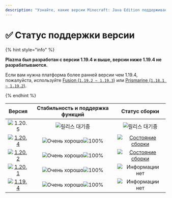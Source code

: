```yaml
---
description: "Узнайте, какие версии Minecraft: Java Edition поддерживает Plazma."
---
```


# ✅ Статус поддержки версии

{% hint style="info" %}

**Plazma был разработан с версии 1.19.4 и выше, версии ниже 1.19.4 не разрабатываются.**

Если вам нужна платформа более ранней версии чем 1.19.4, пожалуйста, используйте [Fusion (`1.19.2 ~ 1.19.3`)](https://github.com/RuinedTechnologyUnify/Fusion) или [Prismarine (`1.18.1 ~ 1.19.2`)](https://github.com/PrismarineTeam/Prismarine).

{% endhint %}

[wtr]: https://badge.plazmamc.org/0/Ожидание%20релиза
[ukn]: https://badge.plazmamc.org/0/Информации%20нет
[vgd]: https://badge.plazmamc.org/1/Очень%20хорошо
[100]: https://badge.plazmamc.org/percent/100

|                                       Версия                                      | Стабильность    и    поддержка функций |                                               Статус сборки                                               |
| :-------------------------------------------------------------------------------: | :------------------------------------: | :-------------------------------------------------------------------------------------------------------: |
|                   ![1.20.5](https://badge.plazmamc.org/0/1.20.5)                  |             ![릴리스 대기중][wtr]            |                                              ![릴리스 대기중][wtr]                                              |
| [![1.20.4](https://badge.plazmamc.org/2/1.20.4)](https://git.plazmamc.org/1.20.4) |    ![Очень хорошо][vgd]![100%][100]    | [![Состояние сборки](https://build.plazmamc.org/1.20.4)](https://build.plazmamc.org/1.20.4?redirect=true) |
| [![1.20.2](https://badge.plazmamc.org/6/1.20.2)](https://git.plazmamc.org/1.20.2) |    ![Очень хорошо][vgd]![100%][100]    | [![Состояние сборки](https://build.plazmamc.org/1.20.2)](https://build.plazmamc.org/1.20.2?redirect=true) |
| [![1.20.1](https://badge.plazmamc.org/4/1.20.1)](https://git.plazmamc.org/1.20.1) |    ![Очень хорошо][vgd]![100%][100]    |                                           ![Информации нет][ukn]                                          |
| [![1.19.4](https://badge.plazmamc.org/4/1.19.4)](https://git.plazmamc.org/1.19.4) |    ![Очень хорошо][vgd]![100%][100]    |                                           ![Информации нет][ukn]                                          |
